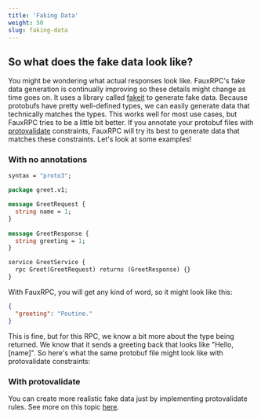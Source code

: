 ```yaml
---
title: 'Faking Data'
weight: 50
slug: faking-data
---
```


## So what does the fake data look like?
You might be wondering what actual responses look like. FauxRPC's fake data generation is continually improving so these details might change as time goes on. It uses a library called [fakeit](https://github.com/brianvoe/gofakeit) to generate fake data. Because protobufs have pretty well-defined types, we can easily generate data that technically matches the types. This works well for most use cases, but FauxRPC tries to be a little bit better. If you annotate your protobuf files with [protovalidate](https://github.com/bufbuild/protovalidate) constraints, FauxRPC will try its best to generate data that matches these constraints. Let's look at some examples!

### With no annotations
```protobuf
syntax = "proto3";

package greet.v1;

message GreetRequest {
  string name = 1;
}
 
message GreetResponse {
  string greeting = 1;
}

service GreetService {
  rpc Greet(GreetRequest) returns (GreetResponse) {}
}
```

With FauxRPC, you will get any kind of word, so it might look like this:
```json
{
  "greeting": "Poutine."
}
```
This is fine, but for this RPC, we know a bit more about the type being returned. We know that it sends a greeting back that looks like "Hello, [name]". So here's what the same protobuf file might look like with protovalidate constraints:

### With protovalidate
You can create more realistic fake data just by implementing protovalidate rules. See more on this topic [here](/docs/protovalidate/).
